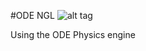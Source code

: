 #ODE NGL
![alt tag](http://nccastaff.bournemouth.ac.uk/jmacey/GraphicsLib/Demos/ODENGL.png)

Using the ODE Physics engine 